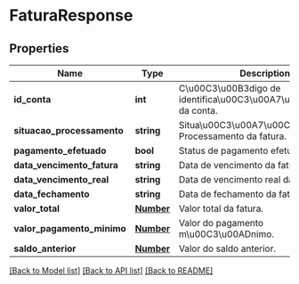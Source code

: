 # FaturaResponse

## Properties
Name | Type | Description | Notes
------------ | ------------- | ------------- | -------------
**id_conta** | **int** | C\u00C3\u00B3digo de identifica\u00C3\u00A7\u00C3\u00A3o da conta. | [optional] 
**situacao_processamento** | **string** | Situa\u00C3\u00A7\u00C3\u00A3o de Processamento da fatura. | [optional] 
**pagamento_efetuado** | **bool** | Status de pagamento efetuado. | [optional] 
**data_vencimento_fatura** | **string** | Data de vencimento da fatura. | [optional] 
**data_vencimento_real** | **string** | Data de vencimento real da fatura. | [optional] 
**data_fechamento** | **string** | Data de fechamento da fatura. | [optional] 
**valor_total** | [**Number**](Number.md) | Valor total da fatura. | [optional] 
**valor_pagamento_minimo** | [**Number**](Number.md) | Valor do pagamento m\u00C3\u00ADnimo. | [optional] 
**saldo_anterior** | [**Number**](Number.md) | Valor do saldo anterior. | [optional] 

[[Back to Model list]](../README.md#documentation-for-models) [[Back to API list]](../README.md#documentation-for-api-endpoints) [[Back to README]](../README.md)



